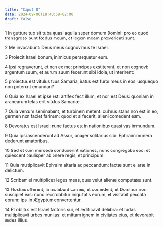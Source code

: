 ```yaml
---
title: "Caput 8"
date: 2024-09-06T18:40:58+02:00
draft: false
---
```




1 In gutture tuo sit tuba quasi aquila super domum Domini: pro eo quod transgressi sunt fœdus meum, et legem meam prævaricati sunt.

2 Me invocabunt: Deus meus cognovimus te Israel.

3 Proiecit Israel bonum, inimicus persequetur eum.

4 Ipsi regnaverunt, et non ex me: principes exstiterunt, et non cognovi: argentum suum, et aurum suum fecerunt sibi idola, ut interirent:

5 proiectus est vitulus tuus Samaria, iratus est furor meus in eos. usquequo non poterunt emundari?

6 Quia ex Israel et ipse est: artifex fecit illum, et non est Deus: quoniam in aranearum telas erit vitulus Samariæ.

7 Quia ventum seminabunt, et turbinem metent: culmus stans non est in eo, germen non faciet farinam: quod et si fecerit, alieni comedent eam.

8 Devoratus est Israel: nunc factus est in nationibus quasi vas immundum.

9 Quia ipsi ascenderunt ad Assur, onager solitarius sibi: Ephraim munera dederunt amatoribus.

10 Sed et cum mercede conduxerint nationes, nunc congregabo eos: et quiescent paulisper ab onere regis, et principum.

11 Quia multiplicavit Ephraim altaria ad peccandum: factæ sunt ei aræ in delictum.

12 Scribam ei multiplices leges meas, quæ velut alienæ computatæ sunt.

13 Hostias offerent, immolabunt carnes, et comedent, et Dominus non suscipiet eas: nunc recordabitur iniquitatis eorum, et visitabit peccata eorum: ipsi in Ægyptum convertentur.

14 Et oblitus est Israel factoris sui, et ædificavit delubra: et Iudas multiplicavit urbes munitas: et mittam ignem in civitates eius, et devorabit ædes illius.

